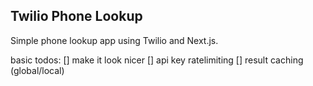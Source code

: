 ## Twilio Phone Lookup


Simple phone lookup app using Twilio and Next.js.

basic todos:
[] make it look nicer
[] api key ratelimiting
[] result caching (global/local)